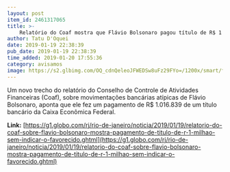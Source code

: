 ```yaml
---
layout: post
item_id: 2461317065
title: >-
    Relatório do Coaf mostra que Flávio Bolsonaro pagou título de R$ 1 milhão
author: Tatu D'Oquei
date: 2019-01-19 22:38:39
pub_date: 2019-01-19 22:38:39
time_added: 2019-01-20 17:55:36
category: avisamos
image: https://s2.glbimg.com/OQ_cdnQeleoJFWEDSw8uFz29FYo=/1200x/smart/filters:cover():strip_icc()/s04.video.glbimg.com/x720/7313239.jpg
---
```


Um novo trecho do relatório do Conselho de Controle de Atividades Financeiras (Coaf), sobre movimentações bancárias atípicas de Flávio Bolsonaro, aponta que ele fez um pagamento de R$ 1.016.839 de um título bancário da Caixa Econômica Federal.

**Link:** [https://g1.globo.com/rj/rio-de-janeiro/noticia/2019/01/19/relatorio-do-coaf-sobre-flavio-bolsonaro-mostra-pagamento-de-titulo-de-r-1-milhao-sem-indicar-o-favorecido.ghtml](https://g1.globo.com/rj/rio-de-janeiro/noticia/2019/01/19/relatorio-do-coaf-sobre-flavio-bolsonaro-mostra-pagamento-de-titulo-de-r-1-milhao-sem-indicar-o-favorecido.ghtml)

